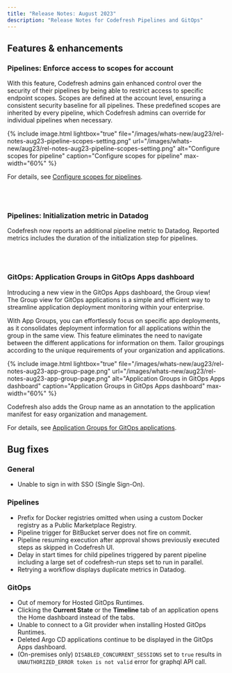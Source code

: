 ```yaml
---
title: "Release Notes: August 2023"
description: "Release Notes for Codefresh Pipelines and GitOps"
---
```


## Features & enhancements

### Pipelines: Enforce access to scopes for account
With this feature, Codefresh admins gain enhanced control over the security of their pipelines by being able to restrict access to specific endpoint scopes.
Scopes are defined at the account level, ensuring a consistent security baseline for all pipelines. These predefined scopes are inherited by every pipeline, which Codefresh admins can override for individual pipelines when necessary.  

 {% include 
image.html 
lightbox="true" 
file="/images/whats-new/aug23/rel-notes-aug23-pipeline-scopes-setting.png" 
url="/images/whats-new/aug23/rel-notes-aug23-pipeline-scopes-setting.png" 
alt="Configure scopes for pipeline" 
caption="Configure scopes for pipeline" 
max-width="60%" 
%}

For details, see [Configure scopes for pipelines]({{site.baseurl}}/docs/pipelines/configuration/pipeline-settings/#configure-pipeline-scopes).

<br><br>

### Pipelines: Initialization metric in Datadog
Codefresh now reports an additional pipeline metric to Datadog. Reported metrics includes the duration of the initialization step for pipelines.

<br><br>


### GitOps: Application Groups in GitOps Apps dashboard

Introducing a new view in the GitOps Apps dashboard, the Group view!  
The Group view for GitOps applications is a simple and efficient way to streamline application deployment monitoring within your enterprise. 

With App Groups, you can effortlessly focus on specific app deployments, as it consolidates deployment information for all applications within the group in the same view. This feature eliminates the need to navigate between the different applications for information on them.
Tailor groupings according to the unique requirements of your organization and applications. 


 {% include 
image.html 
lightbox="true" 
file="/images/whats-new/aug23/rel-notes-aug23-app-group-page.png" 
url="/images/whats-new/aug23/rel-notes-aug23-app-group-page.png" 
alt="Application Groups in GitOps Apps dashboard" 
caption="Application Groups in GitOps Apps dashboard" 
max-width="60%" 
%}

Codefresh also adds the Group name as an annotation to the application manifest for easy organization and management. 

For details, see [Application Groups for GitOps applications]({{site.baseurl}}/docs/deployments/gitops/gitops-app-groups/).







## Bug fixes

### General
* Unable to sign in with SSO (Single Sign-On). 

### Pipelines 
* Prefix for Docker registries omitted when using a custom Docker registry as a Public Marketplace Registry. 
* Pipeline trigger for BitBucket server does not fire on commit.
* Pipeline resuming execution after approval shows previously executed steps as skipped in Codefresh UI.
* Delay in start times for child pipelines triggered by parent pipeline including a large set of codefresh-run steps set to run in parallel.
* Retrying a workflow displays duplicate metrics in Datadog.
 

### GitOps 
* Out of memory for Hosted GitOps Runtimes.
* Clicking the **Current State** or the **Timeline** tab of an application opens the Home dashboard instead of the tabs.
* Unable to connect to a Git provider when installing Hosted GitOps Runtimes.
* Deleted Argo CD applications continue to be displayed in the GitOps Apps dashboard.
* (On-premises only) `DISABLED_CONCURRENT_SESSIONS` set to `true` results in `UNAUTHORIZED_ERROR token is not valid` error for graphql API call. 






